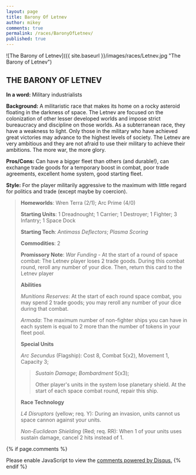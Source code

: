 ```yaml
---
layout: page
title: Barony Of Letnev
author: mikey
comments: true
permalink: /races/BaronyOfLetnev/
published: true
---
```


![The Barony of Letnev]({{ site.baseurl }}/images/races/Letnev.jpg "The Barony of Letnev")

## THE BARONY OF LETNEV

**In a word:** Military industrialists

**Background:** A militaristic race that makes its home on a rocky asteroid floating in the darkness of space.  The Letnev are focused on the colonization of other lesser developed worlds and impose strict bureaucracy and discipline on those worlds.  As a subterranean race, they have a weakness to light.  Only those in the military who have achieved great victories may advance to the highest levels of society.  The Letnev are very ambitious and they are not afraid to use their military to achieve their ambitions.  The more war, the more glory.

**Pros/Cons:** Can have a bigger fleet than others (and durable!), can exchange trade goods for a temporary boost in combat, poor trade agreements, excellent home system, good starting fleet.

**Style:** For the player militarily aggressive to the maximum with little regard for politics and trade (except maybe by coercion).

>**Homeworlds**:  Wren Terra (2/1); Arc Prime (4/0)
>
>**Starting Units**: 1 Dreadnought; 1 Carrier; 1 Destroyer; 1 Fighter; 3 Infantry; 1 Space Dock
>
>**Starting Tech**: _Antimass Deflectors_; _Plasma Scoring_
>
>**Commodities**: 2
>
>**Promissory Note**: _War Funding_ - At the start of a round of space combat: The Letnev player loses 2 trade goods. During this combat round, reroll any number of your dice. Then, return this card to the Letnev player
>
>**Abilities**
>
>_Munitions Reserves_: At the start of each round space combat, you may spend 2 trade goods; you may reroll any number of your dice during that combat. 
>
>_Armada_: The maximum number of non-fighter ships you can have in each system is equal to 2 more than the number of tokens in your fleet pool.
>
>**Special Units**
>
>_Arc Secundus_ (Flagship): Cost 8, Combat 5(x2), Movement 1, Capacity 3; 
>>_Sustain Damage_; _Bombardment_ 5(x3); 
>>
>>Other player's units in the system lose planetary shield. At the start of each space combat round, repair this ship.
>
>**Race Technology**
>
>_L4 Disruptors_ (yellow; req. Y): During an invasion, units cannot us space cannon against your units. 
>
>_Non-Euclidean Shielding_ (Red; req. RR): When 1 of your units uses sustain damage, cancel 2 hits instead of 1.

{% if page.comments %}
<div id="disqus_thread"></div>
<script>

/**
*  RECOMMENDED CONFIGURATION VARIABLES: EDIT AND UNCOMMENT THE SECTION BELOW TO INSERT DYNAMIC VALUES FROM YOUR PLATFORM OR CMS.
*  LEARN WHY DEFINING THESE VARIABLES IS IMPORTANT: https://disqus.com/admin/universalcode/#configuration-variables*/
/*
var disqus_config = function () {
this.page.url = PAGE_URL;  // Replace PAGE_URL with your page's canonical URL variable
this.page.identifier = PAGE_IDENTIFIER; // Replace PAGE_IDENTIFIER with your page's unique identifier variable
};
*/
(function() { // DON'T EDIT BELOW THIS LINE
var d = document, s = d.createElement('script');
s.src = 'https://mikeymischief-github-io.disqus.com/embed.js';
s.setAttribute('data-timestamp', +new Date());
(d.head || d.body).appendChild(s);
})();
</script>
<noscript>Please enable JavaScript to view the <a href="https://disqus.com/?ref_noscript">comments powered by Disqus.</a></noscript>
<script id="dsq-count-scr" src="//mikeymischief-github-io.disqus.com/count.js" async></script>                            
{% endif %}
